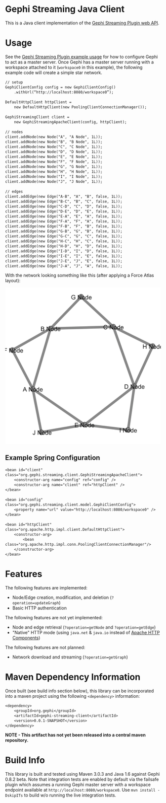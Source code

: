Gephi Streaming Java Client
======================

This is a Java client implementation of the [Gephi Streaming Plugin web API](http://wiki.gephi.org/index.php/Graph_Streaming#Plugin_interface).


# Usage

See the [Gephi Streaming Plugin example usage](http://wiki.gephi.org/index.php/Graph_Streaming#Gephi_as_Master) 
for how to configure Gephi to act as a master server. Once Gephi has a master server running with a workspace
attached to it (`workspace0` in this example), the following example code will create a simple star 
network.

    // setup
    GephiClientConfig config = new GephiClientConfig()
        .withUrl(“http://localhost:8080/workspace0”);

    DefaultHttpClient httpClient = 
        new DefaultHttpClient(new PoolingClientConnectionManager());

    GephiStreamingClient client = 
        new GephiStreamingApacheClient(config, httpClient);

	// nodes
	client.addNode(new Node("A", "A Node", 1L));
	client.addNode(new Node("B", "B Node", 1L));
	client.addNode(new Node("C", "C Node", 1L));
	client.addNode(new Node("D", "D Node", 1L));
	client.addNode(new Node("E", "E Node", 1L));
	client.addNode(new Node("F", "F Node", 1L));
	client.addNode(new Node("G", "G Node", 1L));
	client.addNode(new Node("H", "H Node", 1L));
	client.addNode(new Node("I", "I Node", 1L));
	client.addNode(new Node("J", "J Node", 1L));
	
	// edges
	client.addEdge(new Edge("A-B", "A", "B", false, 1L));
	client.addEdge(new Edge("B-C", "B", "C", false, 1L));
	client.addEdge(new Edge("C-D", "C", "D", false, 1L));
	client.addEdge(new Edge("D-E", "D", "E", false, 1L));
	client.addEdge(new Edge("E-A", "E", "A", false, 1L));
	client.addEdge(new Edge("F-A", "F", "A", false, 1L));
	client.addEdge(new Edge("F-B", "F", "B", false, 1L));
	client.addEdge(new Edge("G-B", "G", "B", false, 1L));
	client.addEdge(new Edge("G-C", "G", "C", false, 1L));
	client.addEdge(new Edge("H-C", "H", "C", false, 1L));
	client.addEdge(new Edge("H-D", "H", "D", false, 1L));
	client.addEdge(new Edge("I-D", "I", "D", false, 1L));
	client.addEdge(new Edge("I-E", "I", "E", false, 1L));
	client.addEdge(new Edge("J-E", "J", "E", false, 1L));
	client.addEdge(new Edge("J-A", "J", "A", false, 1L));

With the network looking something like this (after applying a Force Atlas layout):

![image](docs/star-network.png)

## Example Spring Configuration

    <bean id="client" class="org.gephi.streaming.client.GephiStreamingApacheClient">
        <constructor-arg name="config" ref="config" />
        <constructor-arg name="client" ref="httpClient" />
    </bean>
    
    <bean id="config" class="org.gephi.streaming.client.model.GephiClientConfig">
        <property name="url" value="http://localhost:8080/workspace0" />
    </bean>
    
    <bean id="httpClient" class="org.apache.http.impl.client.DefaultHttpClient">
        <constructor-arg>
            <bean class="org.apache.http.impl.conn.PoolingClientConnectionManager"/>
        </constructor-arg>
    </bean>


# Features

The following features are implemented:

* Node/Edge creation, modification, and deletion (`?operation=updateGraph`)
* Basic HTTP authentication

The following features are not yet implemented:

* Node and edge retrieval (`?operation=getNode` and `?operation=getEdge`)
* "Native" HTTP mode (using `java.net` & `java.io` instead of [Apache HTTP Components](http://hc.apache.org/))

The following features are not planned:

* Network download and streaming (`?operation=getGraph`)


# Maven Dependency Information

Once built (see build info section below), this library can be incorporated into a maven project using the following `<dependency>` information:
        
    <dependency>
        <groupId>org.gephi</groupId>
        <artifactId>gephi-streaming-client</artifactId>
        <version>0.0.1-SNAPSHOT</version>
    </dependency>

**NOTE - This artifact has not yet been released into a central maven repository.**

# Build Info

This library is built and tested using Maven 3.0.3 and Java 1.6 against Gephi 0.8.2 
beta. Note that integration tests are enabled by default via the failsafe plugin which
assumes a running Gephi master server with a workspace endpoint available at 
`http://localhost:8080/workspace0`. Use `mvn install -DskipITs` to build w/o running 
the live integration tests.
